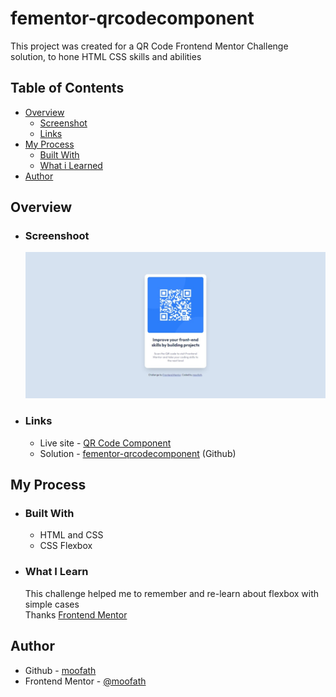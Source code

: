 # fementor-qrcodecomponent
This project was created for a QR Code Frontend Mentor Challenge solution, to hone HTML CSS skills and abilities

<h2>Table of Contents</h2>
<ul>
  <li>
    <a href="#content">Overview</a> 
    <ul>
      <a href="#screenshot"><li>Screenshot</li></a>
      <a href="#links"><li>Links</li></a>
    </ul>
  </li>
  <li>
    <a href="#process">My Process</a> 
    <ul>
      <a href="#built"><li>Built With</li></a>
      <a href="#learn"><li>What i Learned</li></a>
    </ul>
  </li>
  <li>
    <a href="#author">Author</a>
  </li>
</ul>

<section id="content">
  <h2>Overview</h2>
  <ul>
    <li>
      <h3 id="screenshot">Screenshoot</h3>
      <img src="images/Web capture_19-2-2023_21564_127.0.0.1.jpeg" />
    </li>
    <li>
      <h3 id="links">Links</h3>
      <ul>
        <li>Live site - <a href="">QR Code Component</a></li>
        <li>Solution - <a href="https://github.com/moofath/fementor-qrcodecomponent">fementor-qrcodecomponent</a> (Github)</li>
      </ul>
    </li>
  </ul>
</section>

<section id="process">
  <h2>My Process</h2>
  <ul>
     <li>
      <h3 id="built">Built With</h3>
      <ul>
        <li>HTML and CSS</li>
        <li>CSS Flexbox</li>
      </ul>
    </li>
    <li>
      <h3 id="learn">What I Learn</h3>
      <p>This challenge helped me to remember and re-learn about flexbox with simple cases <br>
      Thanks <a href="https://www.frontendmentor.io">Frontend Mentor</a></p>
    </li>
  </ul>
</section>

<section id="author">
  <h2>Author</h2>
  <ul>
    <li>Github - <a href="https://github.com/moofath">moofath</a></li>
    <li>Frontend Mentor - <a href="https://www.frontendmentor.io/profile/moofath">@moofath</a></li>
  </ul>
</section>
